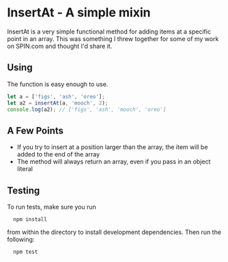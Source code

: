 # InsertAt - A simple mixin

InsertAt is a very simple functional method for adding items at a specific point in an array. This was something I threw together for some of my work on SPIN.com and thought I'd share it.

## Using

The function is easy enough to use.

```js
let a = ['figs', 'ash', 'oreo'];
let a2 = insertAt(a, 'mooch', 2);
console.log(a2); // ['figs', 'ash', 'mooch', 'oreo']
```

## A Few Points

- If you try to insert at a position larger than the array, the item will be added to the end of the array
- The method will always return an array, even if you pass in an object literal

## Testing

To run tests, make sure you run

```
  npm install
```

from within the directory to install development dependencies. Then run the following:

```
  npm test
```
